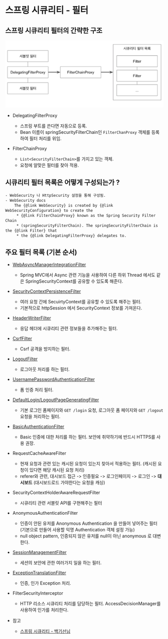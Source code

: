 # 스프링 시큐리티 - 필터
## 스프링 시큐리티 필터의 간략한 구조
![](./images/securityFilter.png)  

-  DelegatingFilterProxy
    - 스프링 부트를 쓴다면 자동으로 등록.
    - Bean 이름이 springSecurityFilterChain인 `FilterChanProxy` 객체를 등록하여 필터 처리를 위임.
    
- FilterChainProxy
    - `List<SecurityFilterChain>`를 가지고 있는 객체.
    - 요청에 알맞은 필터를 찾아 적용.
    
## 시큐리티 필터 목록은 어떻게 구성되는가 ?
    - WebSecurity 나 HttpSecurity 설정을 통해 구성됨.
    - WebSecurity docs
        The {@link WebSecurity} is created by {@link WebSecurityConfiguration} to create the
         * {@link FilterChainProxy} known as the Spring Security Filter Chain
         * (springSecurityFilterChain). The springSecurityFilterChain is the {@link Filter} that
         * the {@link DelegatingFilterProxy} delegates to.
     
  
## 주요 필터 목록 (기본 순서) 
  - [WebAsyncManagerIntegrationFilter](https://github.com/leeyohan93/TIL/blob/master/spring/security/filters/WebAsyncManagerIntegrationFilter.md)
    - Spring MVC에서 Async 관련 기능을 사용하여 다른 하위 Thread 에서도 같은 SpringSecurityContext를 공유할 수 있도록 해준다.
  - [SecurityContextPersistenceFilter](https://github.com/leeyohan93/TIL/blob/master/spring/security/filters/SecurityContextPersistenceFilter.md)
    - 여러 요청 간에 SecuirtyContext를 공유할 수 있도록 해주는 필터.
    - 기본적으로 httpSession 에서 SecurityContext 정보를 가져온다. 
  - [HeaderWriterFilter](https://github.com/leeyohan93/TIL/blob/master/spring/security/filters/HeaderWriterFilter.md)
    - 응답 헤더에 시큐리티 관련 정보들을 추가해주는 필터.
  - [CsrfFilter](https://github.com/leeyohan93/TIL/blob/master/spring/security/filters/CsrfFilter.md)
    - Csrf 공격을 방지하는 필터.
  - [LogoutFilter](https://github.com/leeyohan93/TIL/blob/master/spring/security/filters/LogoutFilter.md)
    - 로그아웃 처리를 하는 필터.
  - [UsernamePasswordAuthenticationFilter](https://github.com/leeyohan93/TIL/blob/master/spring/security/Authentication.md)
    - 폼 인증 처리 필터.
  - [DefaultLogin/LogoutPageGeneratingFilter](https://github.com/leeyohan93/TIL/blob/master/spring/security/DefaultLogin-LogoutPageGeneratingFilter.md)
    - 기본 로그인 폼페이지와 `GET /login` 요청, 로그아웃 폼 페이지와 `GET /logout` 요청을 처리하는 필터.
  - [BasicAuthenticationFilter](https://github.com/leeyohan93/TIL/blob/master/spring/security/BasicAuthenticationFilter.md)
    - Basic 인증에 대한 처리를 하는 필터. 보안에 취약하기에 반드시 HTTPS를 사용 권장.
  - RequestCacheAwareFilter
    - 현재 요청과 관련 있는 캐시된 요청이 있는지 찾아서 적용하는 필터. (캐시된 요청이 있다면 해당 캐시된 요청 처리)
    - referer와 관련, 대시보드 접근 -> 인증필요 -> 로그인페이지 -> 로그인 -> **대시보드** (대시보드로드 가야한다는 요청을 캐싱)
  - SecurityContextHolderAwareRequestFilter
    - 시큐리티 관련 서블릿 API를 구현해주는 필터
  - AnonymousAuthenticationFilter
    - 인증이 안된 유저를 Anonymous Authentication 을 만들어 넣어주는 필터 (기본으로 만들어 사용할 익명 Authentication 객체 설정 가능)
    - null object pattern, 인증되지 않은 유저를 null이 아닌 anonymous 로 대변한다.
  - [SessionManagementFilter](https://github.com/leeyohan93/TIL/blob/master/spring/security/SessionManagementFilter.md)
    - 세션의 보안에 관한 여러가지 일을 하는 필터.
  - [ExceptionTranslationFilter](https://github.com/leeyohan93/TIL/blob/master/spring/security/ExceptionTranslationFilter.md)
    - 인증, 인가 Exception 처리.
  - FilterSecurityInterceptor
      - HTTP 리소스 시큐리티 처리를 담당하는 필터. AccessDecisionManager를 사용하여 인가를 처리한다.
  
  
- 참고
  - [스프링 시큐리티 - 백기선님](https://www.inflearn.com/course/%EB%B0%B1%EA%B8%B0%EC%84%A0-%EC%8A%A4%ED%94%84%EB%A7%81-%EC%8B%9C%ED%81%90%EB%A6%AC%ED%8B%B0/dashboard)


       



